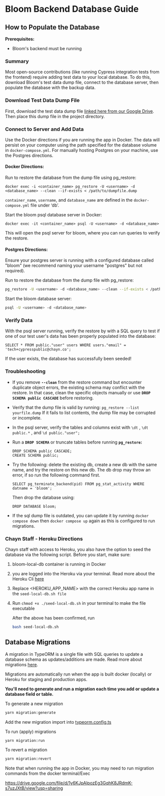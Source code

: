 # Bloom Backend Database Guide

## How to Populate the Database

**Prerequisites:**

- Bloom's backend must be running

### Summary

Most open-source contributions (like running Cypress integration tests from the frontend) require adding test data to your local database. To do this, download Bloom's test data dump file, connect to the database server, then populate the database with the backup data.

### Download Test Data Dump File

First, download the test data dump file [linked here from our Google Drive](https://drive.google.com/file/d/1y6KJpAlpozEg3GqhK8JRdmK-s7uzJXtB/view?usp=drive_link). Then place this dump file in the project directory.

### Connect to Server and Add Data

Use the Docker directions if you are running the app in Docker. The data will persist on your computer using the path specified for the database volume in `docker-compose.yml`. For manually hosting Postgres on your machine, use the Postgres directions.

#### Docker Directions:

Run to restore the database from the dump file using pg_restore:

```
docker exec -i <container_name> pg_restore -U <username> -d <database_name> --clean --if-exists < /path/to/dumpfile.dump
```

`container_name`, `username`, and `database_name` are defined in the `docker-compose.yml` file under ‘db’.

Start the bloom psql database server in Docker:

```
docker exec -it <container_name> psql -U <username> -d <database_name>
```

This will open the psql server for bloom, where you can run queries to verify the restore.

#### Postgres Directions:

Ensure your postgres server is running with a configured database called "bloom" (we recommend naming your username "postgres" but not required).

Run to restore the database from the dump file with pg_restore:

```bash
pg_restore -U <username> -d <database_name> --clean --if-exists < /path/to/dumpfile.dump
```

Start the bloom database server:

```bash
psql -U <username> -d <database_name>
```

### Verify Data

With the psql server running, verify the restore by with a SQL query to test if one of our test user's data has been properly populated into the database:

```
SELECT * FROM public."user" users WHERE users."email" = 'tech+cypresspublic@chayn.co';
```

If the user exists, the database has successfully been seeded!

### Troubleshooting

- If you remove **`--clean`** from the restore command but encounter duplicate object errors, the existing schema may conflict with the restore. In that case, clean the specific objects manually or use **`DROP SCHEMA public CASCADE`** before restoring.
- Verify that the dump file is valid by running: `pg_restore --list yourfile.dump` If it fails to list contents, the dump file may be corrupted or incomplete.
- In the psql server, verify the tables and columns exist with `\dt` , `\dt public.*` , and `\d public."user";`
- Run a **`DROP SCHEMA`** or truncate tables before running **`pg_restore`:**
  ```
  DROP SCHEMA public CASCADE;
  CREATE SCHEMA public;
  ```
- Try the following: delete the existing db, create a new db with the same name, and try the restore on this new db. The db drop may throw an error, if so run the following command first.

  `SELECT pg_terminate_backend(pid) FROM pg_stat_activity WHERE datname = 'bloom';`

  Then drop the database using:

  `DROP DATABASE bloom;`

- If the sql dump file is outdated, you can update it by running `docker compose down` then `docker compose up` again as this is configured to run migrations.

### Chayn Staff - Heroku Directions

Chayn staff with access to Heroku, you also have the option to seed the database via the following script. Before you start, make sure:

1. bloom-local-db container is running in Docker
2. you are logged into the Heroku via your terminal. Read more about the Heroku Cli [here](https://devcenter.heroku.com/articles/heroku-cli)
3. Replace <HEROKU_APP_NAME> with the correct Heroku app name in the `seed-local-db.sh file`
4. Run `chmod +x ./seed-local-db.sh` in your terminal to make the file executable

   After the above has been confirmed, run

   ```bash
   bash seed-local-db.sh
   ```

## Database Migrations

A migration in TypeORM is a single file with SQL queries to update a database schema as updates/additions are made. Read more about migrations [here](https://github.com/typeorm/typeorm/blob/master/docs/migrations.md).

Migrations are automatically run when the app is built docker (locally) or Heroku for staging and production apps.

**You'll need to generate and run a migration each time you add or update a database field or table.**

To generate a new migration

```bash
yarn migration:generate
```

Add the new migration import into [typeorm.config.ts](./src/typeorm.config.ts)

To run (apply) migrations

```bash
yarn migration:run
```

To revert a migration

```bash
yarn migration:revert
```

Note that when running the app in Docker, you may need to run migration commands from the docker terminal/Exec

https://drive.google.com/file/d/1y6KJpAlpozEg3GqhK8JRdmK-s7uzJXtB/view?usp=sharing
